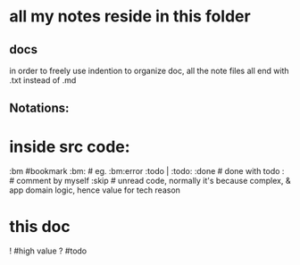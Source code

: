 # all my notes reside in this folder

## docs
in order to freely use indention to organize doc, all the note files all end with .txt
instead of .md


## Notations:

  # inside src code:
  :bm                   #bookmark
  :bm:<tag>             # eg. :bm:error
  :todo | :todo:
  :done                 # done with todo
  :                     # comment by myself
  :skip                 # unread code, normally it's because complex, & app domain logic, hence value for tech reason

  # this doc
  !             #high value
  ?             #todo
